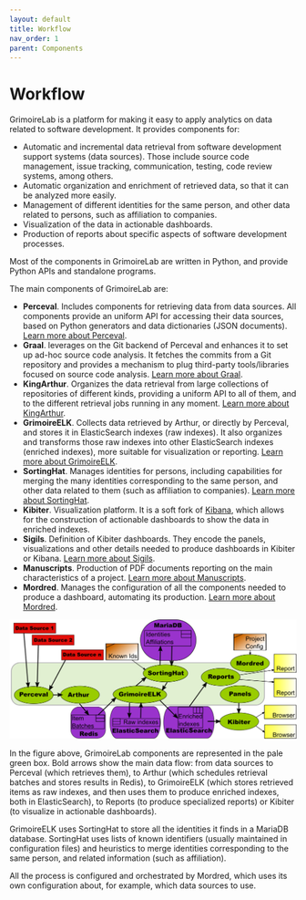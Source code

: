 ```yaml
---
layout: default
title: Workflow
nav_order: 1
parent: Components
---
```


# Workflow

GrimoireLab is a platform for making it easy to apply analytics on data related
to software development. It provides components for:

* Automatic and incremental data retrieval from software development support
  systems (data sources). Those include source code management, issue tracking,
  communication, testing, code review systems, among others.
* Automatic organization and enrichment of retrieved data, so that it can be
  analyzed more easily.
* Management of different identities for the same person, and other data related
  to persons, such as affiliation to companies.
* Visualization of the data in actionable dashboards.
* Production of reports about specific aspects of software development
  processes.

Most of the components in GrimoireLab are written in Python, and provide Python
APIs and standalone programs.

The main components of GrimoireLab are:

* **Perceval**. Includes components for retrieving data from data sources. All
  components provide an uniform API for accessing their data sources, based on
  Python generators and data dictionaries (JSON documents). [Learn more about
  Perceval](https://perceval.readthedocs.io).
* **Graal**. leverages on the Git backend of Perceval and enhances it to set up
  ad-hoc source code analysis. It fetches the commits from a Git repository and
  provides a mechanism to plug third-party tools/libraries focused on source
  code analysis. [Learn more about
  Graal](/grimoirelab-tutorial/graal/intro.html).
* **KingArthur**. Organizes the data retrieval from large collections of
  repositories of different kinds, providing a uniform API to all of them, and
  to the different retrieval jobs running in any moment. [Learn more about
  KingArthur](/grimoirelab-tutorial/basics/scenarios.html#arthur-orchestrating-data-retrieval).
* **GrimoireELK**. Collects data retrieved by Arthur, or directly by Perceval,
  and stores it in ElasticSearch indexes (raw indexes). It also organizes and
  transforms those raw indexes into other ElasticSearch indexes (enriched
  indexes), more suitable for visualization or reporting. [Learn more about
  GrimoireELK](/grimoirelab-tutorial/gelk/intro.html).
* **SortingHat**. Manages identities for persons, including capabilities for
  merging the many identities corresponding to the same person, and other data
  related to them (such as affiliation to companies). [Learn more about
  SortingHat](https://sortinghat.readthedocs.io).
* **Kibiter**. Visualization platform. It is a soft fork of
  [Kibana](https://www.elastic.co/products/kibana), which allows for the
  construction of actionable dashboards to show the data in enriched indexes.
* **Sigils**. Definition of Kibiter dashboards. They encode the panels,
  visualizations and other details needed to produce dashboards in Kibiter or
  Kibana.  [Learn more about
  Sigils](https://chaoss.github.io/grimoirelab-sigils/).
* **Manuscripts**. Production of PDF documents reporting on the main
  characteristics of a project. [Learn more about
  Manuscripts](/grimoirelab-tutorial/manuscripts/first.html).
* **Mordred**. Manages the configuration of all the components needed to produce
  a dashboard, automating its production. [Learn more about
  Mordred](/grimoirelab-tutorial/basics/scenarios.html).

![](./assets/grimoirelab-all-complete.png)

In the figure above, GrimoireLab components are represented in the pale green
box. Bold arrows show the main data flow: from data sources to Perceval (which
retrieves them), to Arthur (which schedules retrieval batches and stores results
in Redis), to GrimoireELK (which stores retrieved items as raw indexes, and then
uses them to produce enriched indexes, both in ElasticSearch), to Reports (to
produce specialized reports) or Kibiter (to visualize in actionable dashboards).

GrimoireELK uses SortingHat to store all the identities it finds in a MariaDB
database. SortingHat uses lists of known identifiers (usually maintained in
configuration files) and heuristics to merge identities corresponding to the
same person, and related information (such as affiliation).

All the process is configured and orchestrated by Mordred, which uses its own
configuration about, for example, which data sources to use.
